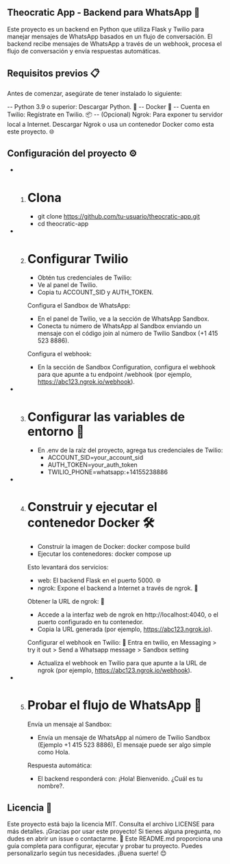 ## Theocratic App - Backend para WhatsApp 📱

Este proyecto es un backend en Python que utiliza Flask y Twilio para manejar mensajes de WhatsApp basados en un flujo de conversación. El backend recibe mensajes de WhatsApp a través de un webhook, procesa el flujo de conversación y envía respuestas automáticas.

## Requisitos previos 📋 

Antes de comenzar, asegúrate de tener instalado lo siguiente:

-- Python 3.9 o superior: Descargar Python. 🐍
-- Docker 🐳 
-- Cuenta en Twilio: Regístrate en Twilio. 📦
-- (Opcional) Ngrok: Para exponer tu servidor local a Internet. Descargar Ngrok o usa un contenedor Docker como esta este proyecto. 🌐

## Configuración del proyecto ⚙️

* 1) # Clona
     - git clone https://github.com/tu-usuario/theocratic-app.git
     - cd theocratic-app

* 2) # Configurar Twilio
     - Obtén tus credenciales de Twilio:
     - Ve al panel de Twilio.
     - Copia tu ACCOUNT_SID y AUTH_TOKEN.

     Configura el Sandbox de WhatsApp:
     - En el panel de Twilio, ve a la sección de WhatsApp Sandbox.
     - Conecta tu número de WhatsApp al Sandbox enviando un mensaje con el código join <sandbox name> al número de Twilio Sandbox (+1 415 523 8886).

     Configura el webhook:
     - En la sección de Sandbox Configuration, configura el webhook para que apunte a tu endpoint /webhook (por ejemplo, https://abc123.ngrok.io/webhook).

* 3) # Configurar las variables de entorno 🔧
     - En .env de la raíz del proyecto, agrega tus credenciales de Twilio:
        * ACCOUNT_SID=your_account_sid
        * AUTH_TOKEN=your_auth_token
        * TWILIO_PHONE=whatsapp:+14155238886

* 4) # Construir y ejecutar el contenedor Docker 🛠️ 
     - Construir la imagen de Docker: docker compose build
     - Ejecutar los contenedores: docker compose up

     Esto levantará dos servicios:
     - web: El backend Flask en el puerto 5000. 🌐
     - ngrok: Expone el backend a Internet a través de ngrok. 🚀 

     Obtener la URL de ngrok: 🚀
     - Accede a la interfaz web de ngrok en http://localhost:4040, o el puerto configurado en tu contenedor.
     - Copia la URL generada (por ejemplo, https://abc123.ngrok.io).

     Configurar el webhook en Twilio: 🔧
     Entra en twilio, en Messaging > try it out > Send a Whatsapp message > Sandbox setting
     - Actualiza el webhook en Twilio para que apunte a la URL de ngrok (por ejemplo, https://abc123.ngrok.io/webhook).

* 5) # Probar el flujo de WhatsApp 🚀
     Envía un mensaje al Sandbox:
     - Envía un mensaje de WhatsApp al número de Twilio Sandbox (Ejemplo +1 415 523 8886), El mensaje puede ser algo simple como Hola.

     Respuesta automática:
     - El backend responderá con: ¡Hola! Bienvenido. ¿Cuál es tu nombre?.

## Licencia 📜
Este proyecto está bajo la licencia MIT. Consulta el archivo LICENSE para más detalles.
¡Gracias por usar este proyecto! Si tienes alguna pregunta, no dudes en abrir un issue o contactarme. 🚀
Este README.md proporciona una guía completa para configurar, ejecutar y probar tu proyecto. Puedes personalizarlo según tus necesidades. ¡Buena suerte! 😊

     
